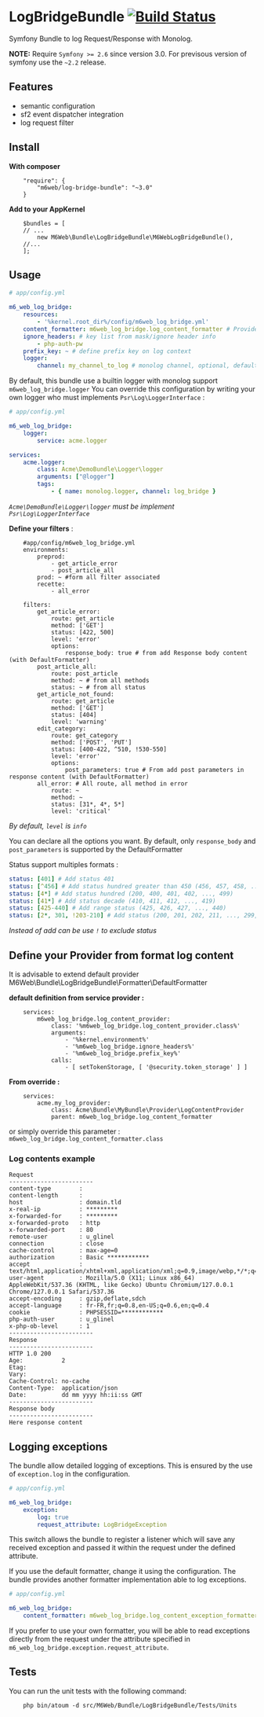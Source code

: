 # LogBridgeBundle [![Build Status](https://travis-ci.org/M6Web/LogBridgeBundle.svg?branch=master)](https://travis-ci.org/M6Web/LogBridgeBundle)

Symfony Bundle to log Request/Response with Monolog. 

**NOTE:** Require `Symfony >= 2.6` since version 3.0. For previsous version of symfony use the `~2.2` release.


## Features

 - semantic configuration
 - sf2 event dispatcher integration
 - log request filter



## Install

**With composer**
```
    "require": {
        "m6web/log-bridge-bundle": "~3.0"
    }
```

**Add to your AppKernel**
```
    $bundles = [
    // ...
        new M6Web\Bundle\LogBridgeBundle\M6WebLogBridgeBundle(),
    //...
    ];
```


## Usage

```yaml
# app/config.yml

m6_web_log_bridge:
    resources:
        - '%kernel.root_dir%/config/m6web_log_bridge.yml'
    content_formatter: m6web_log_bridge.log_content_formatter # Provider service name
    ignore_headers: # key list from mask/ignore header info
        - php-auth-pw
    prefix_key: ~ # define prefix key on log context
    logger: 
        channel: my_channel_to_log # monolog channel, optional, default 'log_bridge'
```

By default, this bundle use a builtin logger with monolog support `m6web_log_bridge.logger`
You can override this configuration by writing your own logger who must implements `Psr\Log\LoggerInterface` : 

```yaml
# app/config.yml

m6_web_log_bridge:
    logger: 
        service: acme.logger
```

```yaml
services:
    acme.logger:
        class: Acme\DemoBundle\Logger\logger
        arguments: ["@logger"]
        tags:
            - { name: monolog.logger, channel: log_bridge }
```
*`Acme\DemoBundle\Logger\logger` must be implement `Psr\Log\LoggerInterface`*

**Define your filters** :

```
    #app/config/m6web_log_bridge.yml
    environments:
        preprod:
            - get_article_error
            - post_article_all
        prod: ~ #form all filter associated
        recette:
            - all_error

    filters:
        get_article_error:
            route: get_article
            method: ['GET']
            status: [422, 500]
            level: 'error'
            options:
                response_body: true # from add Response body content (with DefaultFormatter)
        post_article_all:
            route: post_article
            method: ~ # from all methods
            status: ~ # from all status
        get_article_not_found:
            route: get_article
            method: ['GET']
            status: [404]
            level: 'warning'
        edit_category:
            route: get_category
            method: ['POST', 'PUT']
            status: [400-422, ^510, !530-550]
            level: 'error'
            options:
                post_parameters: true # From add post parameters in response content (with DefaultFormatter)
        all_error: # All route, all method in error
            route: ~
            method: ~
            status: [31*, 4*, 5*]
            level: 'critical'

```
*By default, `level` is `info`*

You can declare all the options you want. 
By default, only `response_body` and `post_parameters` is supported by the DefaultFormatter

Status support multiples formats :
```yaml
status: [401] # Add status 401
status: [^456] # Add status hundred greater than 450 (456, 457, 458, ..., 499)
status: [4*] # Add status hundred (200, 400, 401, 402, ..., 499)
status: [41*] # Add status decade (410, 411, 412, ..., 419)
status: [425-440] # Add range status (425, 426, 427, ..., 440)
status: [2*, 301, !203-210] # Add status (200, 201, 202, 211, ..., 299, 301)
```
*Instead of add can be use `!` to exclude status*



## Define your Provider from format log content

It is advisable to extend default provider M6Web\Bundle\LogBridgeBundle\Formatter\DefaultFormatter


**default definition from service provider :** 

```
    services:
        m6web_log_bridge.log_content_provider:
            class: '%m6web_log_bridge.log_content_provider.class%'
            arguments:
                - '%kernel.environment%'
                - '%m6web_log_bridge.ignore_headers%'
                - '%m6web_log_bridge.prefix_key%'
            calls:
                - [ setTokenStorage, [ '@security.token_storage' ] ]
```

**From override :**

```
    services:
        acme.my_log_provider:
            class: Acme\Bundle\MyBundle\Provider\LogContentProvider
            parent: m6web_log_bridge.log_content_formatter
```

or simply override this parameter : ```m6web_log_bridge.log_content_formatter.class```


### Log contents example

    Request
    ------------------------
    content-type        : 
    content-length      : 
    host                : domain.tld
    x-real-ip           : *********
    x-forwarded-for     : *********
    x-forwarded-proto   : http
    x-forwarded-port    : 80
    remote-user         : u_glinel
    connection          : close
    cache-control       : max-age=0
    authorization       : Basic ************
    accept              : text/html,application/xhtml+xml,application/xml;q=0.9,image/webp,*/*;q=0.8
    user-agent          : Mozilla/5.0 (X11; Linux x86_64) AppleWebKit/537.36 (KHTML, like Gecko) Ubuntu Chromium/127.0.0.1 Chrome/127.0.0.1 Safari/537.36
    accept-encoding     : gzip,deflate,sdch
    accept-language     : fr-FR,fr;q=0.8,en-US;q=0.6,en;q=0.4
    cookie              : PHPSESSID=************
    php-auth-user       : u_glinel
    x-php-ob-level      : 1
    ------------------------
    Response
    ------------------------
    HTTP 1.0 200
    Age:           2
    Etag:          
    Vary:          
    Cache-Control: no-cache
    Content-Type:  application/json
    Date:          dd mm yyyy hh:ii:ss GMT
    ------------------------
    Response body
    ------------------------
    Here response content


## Logging exceptions

The bundle allow detailed logging of exceptions. This is ensured by the use of `exception.log` in the configuration.

```yaml
# app/config.yml

m6_web_log_bridge:
    exception: 
        log: true
        request_attribute: LogBridgeException
```

This switch allows the bundle to register a listener which will save any received exception and passed it within the request under the defined attribute.

If you use the default formatter, change it using the configuration. The bundle provides another formatter implementation able to log exceptions.
  
```yaml
# app/config.yml

m6_web_log_bridge:
    content_formatter: m6web_log_bridge.log_content_exception_formatter
```

If you prefer to use your own formatter, you will be able to read exceptions directly from the request under the attribute specified in `m6_web_log_bridge.exception.request_attribute`.


## Tests

You can run the unit tests with the following command:

```
    php bin/atoum -d src/M6Web/Bundle/LogBridgeBundle/Tests/Units
```
